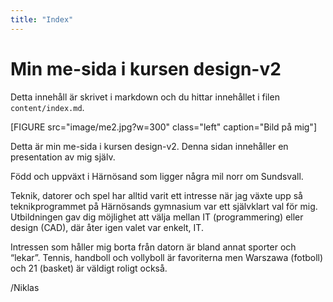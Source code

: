 ```yaml
---
title: "Index"
---
```


# Min me-sida i kursen design-v2

Detta innehåll är skrivet i markdown och du hittar innehållet i filen `content/index.md`.

[FIGURE src="image/me2.jpg?w=300" class="left" caption="Bild på mig"]

Detta är min me-sida i kursen design-v2. Denna sidan innehåller en presentation av mig själv.

Född och uppväxt i Härnösand som ligger några mil norr om Sundsvall.

Teknik, datorer och spel har alltid varit ett intresse när jag växte upp så teknikprogrammet på Härnösands gymnasium var ett självklart val för mig. Utbildningen gav dig möjlighet att välja mellan IT (programmering) eller design (CAD), där åter igen valet var enkelt, IT.

Intressen som håller mig borta från datorn är bland annat sporter och “lekar”. Tennis, handboll och vollyboll är favoriterna men Warszawa (fotboll) och 21 (basket) är väldigt roligt också.

/Niklas
